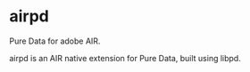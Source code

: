 airpd
=====

Pure Data for adobe AIR.

airpd is an AIR native extension for Pure Data, built using libpd.
